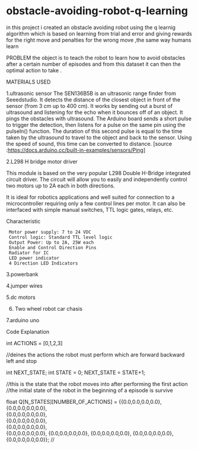 # obstacle-avoiding-robot-q-learning
in this project i created an obstacle avoiding robot using the  q learnig algorithm which is based on learning from trial and error and giving  rewards for the right move  and penalties for the wrong move ,the same way humans learn

PROBLEM
the object is to teach the robot to learn how to avoid obstacles 
after a certain number of episodes and from this dataset it 
can then the optimal action to take .

MATERIALS USED

1.ultrasonic sensor
The SEN136B5B is an ultrasonic range finder from Seeedstudio. 
It detects the distance of the closest object in front of the 
sensor (from 3 cm up to 400 cm). It works by sending out a burst
of ultrasound and listening for the echo when it bounces off of an
 object. It pings the obstacles with ultrasound. The Arduino board 
sends a short pulse to trigger the detection, then listens for a 
pulse on the same pin using the pulseIn() function. The duration
 of this second pulse is equal to the time taken by the ultrasound 
to travel to the object and back to the sensor. 
Using the speed of sound, this time can be converted to distance.
[source :https://docs.arduino.cc/built-in-examples/sensors/Ping]

2.L298 H bridge motor driver 

This module is based on the very popular L298 Double H-Bridge integrated circuit driver.
The circuit will allow you to easily and independently control two motors up to 2A each in both directions.

It is ideal for robotics applications and well suited for connection to a microcontroller requiring only a few control lines per motor. 
It can also be interfaced with simple manual switches, TTL logic gates, relays, etc.

Characteristic

     Motor power supply: 7 to 24 VDC
     Control logic: Standard TTL level logic
     Output Power: Up to 2A, 25W each
     Enable and Control Direction Pins
     Radiator for IC
     LED power indicator
     4 Direction LED Indicators

3.powerbank

4.jumper wires

5.dc motors

6. Two wheel robot car chasis

7.arduino uno

Code Explanation

int ACTIONS = [0,1,2,3]

//deines the actions the robot must perform which are forward  backward left and stop

int NEXT_STATE;
int STATE = 0;
NEXT_STATE = STATE+1;

//this is the state that the robot moves into after performing the first action 
//the initial state of the robot in the beginning of a episode is survive 

float Q[N_STATES][NUMBER_OF_ACTIONS] = {{0.0,0.0,0.0,0.0}, 
                                        {0.0,0.0,0.0,0.0},  
                                        {0.0,0.0,0.0,0.0},   
                                        {0.0,0.0,0.0,0.0},   
                                        {0.0,0.0,0.0,0.0},  
                                        {0.0,0.0,0.0,0.0},
                                        {0.0,0.0,0.0,0.0},
                                        {0.0,0.0,0.0,0.0},
                                        {0.0,0.0,0.0,0.0},
                                        {0.0,0.0,0.0,0.0}};
//
